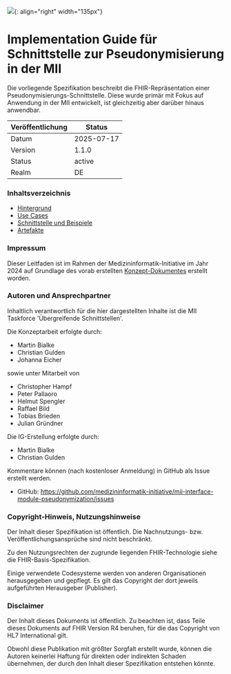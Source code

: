 ![](https://www.medizininformatik-initiative.de/themes/custom/mii/assets/img/Logo_MII_270px_Hoehe_de.png){: align="right" width="135px"}
# Implementation Guide für Schnittstelle zur Pseudonymisierung in der MII

Die vorliegende Spezifikation beschreibt die FHIR-Repräsentation einer Pseudonymisierungs-Schnittstelle.
Diese wurde primär mit Fokus auf Anwendung in der MII entwickelt, ist gleichzeitig aber darüber hinaus anwendbar.


|Veröffentlichung|Status|
--|--
Datum|2025-07-17
Version|1.1.0
Status|active
Realm|DE

### Inhaltsverzeichnis
- [Hintergrund](Hintergrund.html)
- [Use Cases](UseCases.html)
- [Schnittstelle und Beispiele](Funktionen.html)
- [Artefakte](artifacts.html)

### Impressum

Dieser Leitfaden ist im Rahmen der Medizininformatik-Initiative im Jahr 2024 auf Grundlage des vorab erstellten [Konzept-Dokumentes](https://tmfev.sharepoint.com/:w:/r/sites/tmf/mi-i/bergreifende%20Schnittstellen/07_Konzepte_WIP/Pseudonymisierung/MII-Konzept%20Einheitliche%20Schnittstelle%20Pseudonymisierung_1.0.docx?d=w939332ac9fe040b08b90cb8a9d9c7b5a&csf=1&web=1&e=DWQXBh) erstellt worden.

### Autoren und Ansprechpartner

Inhaltlich verantwortlich für die hier dargestellten Inhalte ist die MII Taskforce 'Übergreifende Schnittstellen'.

Die Konzeptarbeit erfolgte durch:
- Martin Bialke
- Christian Gulden
- Johanna Eicher

sowie unter Mitarbeit von
- Christopher Hampf
- Peter Pallaoro
- Helmut Spengler
- Raffael Bild
- Tobias Brieden
- Julian Gründner

Die IG-Erstellung erfolgte durch:
- Martin Bialke
- Christian Gulden

Kommentare können (nach kostenloser Anmeldung) in GitHub als Issue erstellt werden.

- GitHub: https://github.com/medizininformatik-initiative/mii-interface-module-pseudonymization/issues

### Copyright-Hinweis, Nutzungshinweise

Der Inhalt dieser Spezifikation ist öffentlich. Die Nachnutzungs- bzw. Veröffentlichungsansprüche sind nicht beschränkt.

Zu den Nutzungsrechten der zugrunde liegenden FHIR-Technologie siehe die FHIR-Basis-Spezifikation.

Einige verwendete Codesysteme werden von anderen Organisationen herausgegeben und gepflegt. Es gilt das Copyright der dort jeweils aufgeführten Herausgeber (Publisher).

### Disclaimer

Der Inhalt dieses Dokuments ist öffentlich. Zu beachten ist, dass Teile dieses Dokuments auf FHIR Version R4 beruhen, für die das Copyright von HL7 International gilt.

Obwohl diese Publikation mit größter Sorgfalt erstellt wurde, können die Autoren keinerlei Haftung für direkten oder indirekten Schaden übernehmen, der durch den Inhalt dieser Spezifikation entstehen könnte.
